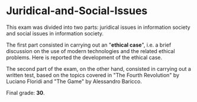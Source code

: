 # Juridical-and-Social-Issues

This exam was divided into two parts: juridical issues in information society and social issues in information society. 

The first part consisted in carrying out an "**ethical case**", i.e. a brief discussion on the use of modern technologies and the related ethical problems. Here is reported the development of the ethical case.

The second part of the exam, on the other hand, consisted in carrying out a written test, based on the topics covered in "The Fourth Revolution" by Luciano Floridi and "The Game" by Alessandro Baricco. 

Final grade: **30**.
